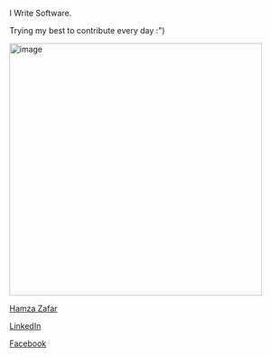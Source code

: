 I Write Software.

Trying my best to contribute every day :")

<img width="447" alt="image" src="https://user-images.githubusercontent.com/45764331/219973665-46b43e6d-f6ec-4c5a-888d-f1a0e33804b9.png">

[Hamza Zafar](https://hamzafar.me/)

[LinkedIn](https://www.linkedin.com/in/ihamzafer/)

[Facebook](https://www.facebook.com/mughal.hamzazafer/)

